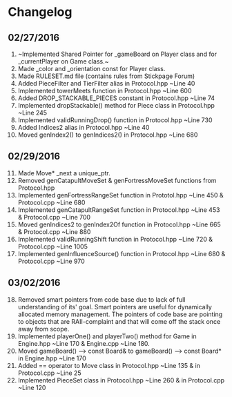 Changelog
=========

02/27/2016
----------
1.  ~Implemented Shared Pointer for _gameBoard on Player class and for _currentPlayer on Game
    class.~
2.  Made _color and _orientation const for Player class.
3.  Made RULESET.md file (contains rules from Stickpage Forum)
4.  Added PieceFilter and TierFilter alias in Protocol.hpp ~Line 40
5.  Implemented towerMeets function in Protocol.hpp ~Line 600
6.  Added DROP_STACKABLE_PIECES constant in Protocol.hpp ~Line 74
7.  Implemented dropStackable() method for Piece class in Protocol.hpp ~Line 245
8.  Implemented validRunningDrop() function in Protocol.hpp ~Line 730
8.  Added Indices2 alias in Protocol.hpp ~Line 40
10. Moved genIndex2() to genIndices2() in Protocol.hpp ~Line 680

02/29/2016
----------
11. Made Move* _next a unique_ptr.
12. Removed genCatapultMoveSet & genFortressMoveSet functions from Protocol.hpp
13. Implemented genFortressRangeSet function in Prototol.hpp ~Line 450 & Protocol.cpp ~Line 680
14. Implemented genCatapultRangeSet function in Protocol.hpp ~Line 453 & Protocol.cpp ~Line 700
15. Moved genIndices2 to genIndex2Of function in Protocol.hpp ~Line 665 & Protocol.cpp ~Line 880
16. Implemented validRunningShift function in Protocol.hpp ~Line 720 & Protocol.cpp ~Line 1005
17. Implemented genInfluenceSource() function in Protocol.hpp ~Line 680 & Protocol.cpp ~Line 970

03/02/2016
----------
18. Removed smart pointers from code base due to lack of full understanding of its' goal.
    Smart pointers are useful for dynamically allocated memory management. The pointers
    of code base are pointing to objects that are RAII-complaint and that will come off
    the stack once away from scope.
19. Implemented playerOne() and playerTwo() method for Game in Engine.hpp ~Line 170 & Engine.cpp 
    ~Line 180.
20. Moved gameBoard() --> const Board& to gameBoard() --> const Board* in Engine.hpp ~Line 170 
21. Added == operator to Move class in Protocol.hpp ~Line 135 & in Protocol.cpp ~Line 25
22. Implemented PieceSet class in Protocol.hpp ~Line 260 & in Protocol.cpp ~Line 120
